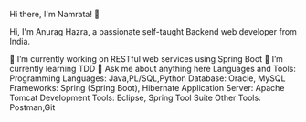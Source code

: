 Hi there, I'm Namrata! 👋

Hi, I'm Anurag Hazra, a passionate self-taught Backend web developer from India.

🔭 I’m currently working on RESTful web services using Spring Boot
🌱 I’m currently learning TDD
💬 Ask me about anything here
Languages and Tools:
Programming Languages: Java,PL/SQL,Python
Database: Oracle, MySQL
Frameworks: Spring (Spring Boot), Hibernate
Application Server: Apache Tomcat
Development Tools: Eclipse, Spring Tool Suite
Other Tools: Postman,Git

